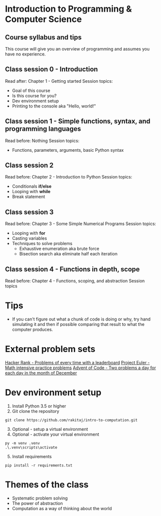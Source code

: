 # Introduction to Programming & Computer Science
## Course syllabus and tips

This course will give you an overview of programming and assumes you have no experience. 
## Class session 0 - Introduction
Read after: Chapter 1 - Getting started
Session topics:
- Goal of this course
- Is this course for you?
- Dev environment setup 
- Printing to the console aka "Hello, world!"

## Class session 1 - Simple functions, syntax, and programming languages
Read before: Nothing
Session topics:
- Functions, parameters, arguments, basic Python syntax

## Class session 2
Read before: Chapter 2 - Introduction to Python
Session topics:
- Conditionals **if/else**
- Looping with **while**
- Break statement

## Class session 3
Read before: Chapter 3 - Some Simple Numerical Programs
Session topics:
- Looping with **for**
- Casting variables
- Techniques to solve problems
  - Exhaustive enumeration aka brute force
  - Bisection search aka eliminate half each iteration

## Class session 4 - Functions in depth, scope
Read before: Chapter 4 - Functions, scoping, and abstraction
Session topics

# Tips
- If you can't figure out what a chunk of code is doing or why, try hand simulating it and then if possible comparing that result to what the computer produces.

# External problem sets
[Hacker Rank - Problems of every time with a leaderboard](https://www.hackerrank.com)
[Project Euler - Math intensive practice problems](https://projecteuler.net/)
[Advent of Code - Two problems a day for each day in the month of December](http://adventofcode.com/)

# Dev environment setup
1. Install Python 3.5 or higher
2. Git clone the repository
```
git clone https://github.com/rakitaj/intro-to-computation.git
```
3. Optional - setup a virtual environment
4. Optional - activate your virtual environment
```
py -m venv .venv
.\.venv\scripts\activate
```
5. Install requirements
```
pip install -r requirements.txt
```

# Themes of the class
- Systematic problem solving
- The power of abstraction
- Computation as a way of thinking about the world

